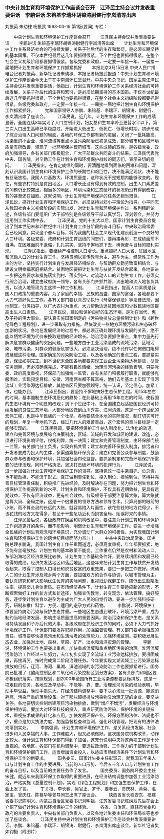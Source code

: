 ### 中央计划生育和环境保护工作座谈会召开　江泽民主持会议并发表重要讲话　李鹏讲话  朱镕基李瑞环胡锦涛尉健行李岚清等出席
刘振英  朱幼棣  杨振武
1998-03-16
第1版(要闻)
专栏：

　　中央计划生育和环境保护工作座谈会召开
　　江泽民主持会议并发表重要讲话
　　李鹏讲话  朱镕基李瑞环胡锦涛尉健行李岚清等出席
　　计划生育和环境保护工作关系经济社会的可持续发展，关系子孙后代的生存和繁衍，是必须长期坚持的基本国策。不仅本世纪最后这几年要抓得很紧，下个世纪也要抓得很紧，在整个社会主义初级阶段都要抓得很紧。各级党委和政府，一定要一年接一年、一届接一届地把计划生育和环境保护工作抓紧抓好
　　本报北京3月15日讯  中央人民广播电台记者刘振英、新华社记者朱幼棣、本报记者杨振武报道：中央计划生育和环境保护工作座谈会今天上午在中南海怀仁堂召开。中共中央总书记、国家主席江泽民主持会议并发表重要讲话，他指出，计划生育和环境保护工作关系经济社会的可持续发展，关系子孙后代的生存和繁衍，是必须长期坚持的基本国策。不仅本世纪最后这几年要抓得很紧，下个世纪也要抓得很紧，在整个社会主义初级阶段都要抓得很紧。各级党委和政府，一定要一年接一年、一届接一届地把计划生育和环境保护工作抓紧抓好。
　　党和国家领导人李鹏、朱镕基、李瑞环、胡锦涛、尉健行、李岚清出席了座谈会。
　　江泽民说，近几年，计划生育和环境保护工作的成绩显著。全国连续8年实现了人口控制计划，妇女总和生育率降至更替水平以下，第三次人口出生高峰已平稳度过，开始进入低出生、低死亡、低增长时期，初步形成了综合治理人口问题的局面。各地的环保工作都有新的进展，关闭了一批耗能高、污染重的小企业，淮河流域等重点地区污染防治已初见成效，部分城市和区域环境质量有所改善，涌现了一批环境保护模范城市。这些成绩的取得，是各级党委、政府加强领导，各有关部门积极配合，广大干部群众共同奋斗的结果。江泽民代表党中央、国务院，对辛勤工作在计划生育和环境保护战线的同志们，表示亲切的慰问。
　　江泽民指出，在肯定成绩的同时，要清醒地看到面临的困难和问题，深刻认识我国计划生育和环境保护工作的长期性和艰巨性，决不能满足现状，决不能有丝毫放松。我国人口基数大、环境质量差，这种状况不是短期内能够改变的。现在，有些农村特别是贫困地区，人口增长还没有得到有效的控制，出生人口素质差的问题仍比较突出。相当多的地区，环境污染和生态破坏的状况仍没有得到改变，有的甚至还在加剧。这就说明，计划生育和环境保护的任务还相当艰巨。
　　江泽民说，搞好计划生育和环境保护工作，必须坚持以邓小平理论为指导。小平同志从我国社会主义初级阶段的实际出发，对计划生育和环境保护作过一系列精辟论述，各级各部门要组织广大干部特别是各级领导干部认真学习，深刻领会，并努力运用到工作实践中去。
　　江泽民说，党的十五大以后，国家计划生育委员会提出了到本世纪末和21世纪中叶计划生育工作分阶段的奋斗目标，中央政治局常委会已经同意。实现这个奋斗目标，将为我国的社会主义现代化建设创造一个良好的人口环境。各级党委、政府和计划生育战线的同志们，要再接再厉，在成绩面前不自满，在困难面前不退缩，扎扎实实、坚持不懈地抓下去，确保奋斗目标的顺利实现。
　　江泽民指出，要继续严格控制人口增长。重点抓好人口大省、贫困地区和流动人口的计划生育工作。坚持贯彻以宣传教育为主、避孕为主、经常性工作为主的方针，坚持实行计划生育与发展经济相结合、与帮助群众勤劳致富相结合、与建设文明幸福家庭相结合。贫困地区要把计划生育与扶贫开发结合起来。各地要进一步把这些要求和措施落实到村、落实到户。对流动人口的计划生育工作，必须实行综合治理，建立由政府统一领导，各有关部门齐抓共管，流出地和流入地各负其责，以流入地管理为主这样一种工作机制。
　　江泽民指出，提高人口素质是我国人口政策的重要内容。为了家庭的幸福、民族的昌盛、国家的富强，各地都要下大力气抓好优生工作。各有关部门要认真贯彻执行《母婴保健法》等法律法规，因地制宜，分类指导，以广大农村为重点，大力帮助边远贫困地区和少数民族地区提高出生人口素质。
　　江泽民说，建设和保护良好的生态环境，是功在当代、惠及子孙的伟大事业。要认真实施国家制定的《污染物排放总量控制计划》和《跨世纪绿色工程规划》，进一步采取有力措施，尽快改变一些地方环境污染和生态破坏加剧的状况。各地在发展经济的过程中，都必须正确处理环境与发展的关系，绝不能以牺牲环境为代价来换取短期的经济增长。防治污染要抓住重点，集中力量先行解决危害群众健康的突出问题。一些地方由于工业污染造成的流域污染、区域污染、城市污染，对群众的健康危害很大，必须坚决治理，绝不允许以任何借口阻碍或延缓这种治理。国家确定的污染防治工程，以及各地确定的重点工程，要抓紧实施，保证如期完工。到本世纪末全国各地都要实现工业企业污染物达标排放，尽管任务艰巨，但必须确保完成，不能有畏难情绪。治理淮河污染的经验表明，只要党委、政府高度重视，环保部门加强统一监管，各有关部门积极履行职责，就能够克服困难，实现预定目标。安徽、河南两省都不算富裕，他们去年基本上实现了淮河流域工业污染源达标排放，其他省区只要加强领导，统一认识，坚定信心，加紧工作，也能办到。
　　江泽民指出，要坚持不懈地搞好生态保护工程。用15年左右的时间，基本遏制生态环境恶化的趋势；在此基础上再用15年左右的时间，使我国的生态环境有一个明显的改观；到下个世纪中叶，在全国建立起适应国民经济可持续发展的良性生态环境，大部分地区做到山川秀美、江河清澈。这是一个跨世纪的宏伟工程，也是中华民族的一个壮举。各地要结合本地的实际情况，制订切实可行的规划，年复一年地抓下去，经过几代人的艰苦奋战，这个宏伟的奋斗目标是一定能够实现的。
　　江泽民强调，要把环境保护工作纳入制度化、法治化的轨道。建立和完善环境与发展综合决策制度，区域、流域的开发和城区的建设、改造，必须进行环境影响评估，权衡利弊，统一决策；建立和完善管理制度，由环保部门统一监管，有关部门分工负责，实现齐抓共管；建立和完善环保投入制度，排污者和开发者要成为投入的主体，多渠道筹措环保资金；建立和完善公众参与制度，鼓励群众参与改善和保护环境，并加强社会舆论监督。要抓紧制定和完备环境保护所需要的法律法规，同时严格执法，坚决打击破坏环境的犯罪行为。
　　江泽民说，进一步加强对计划生育和环境保护工作的领导。坚持党政一把手亲自抓、负总责，也不能动摇，不能流于形式。真正做到责任到位、投入到位、措施到位，坚持并完善目标管理责任制，积极推广先进经验，及时解决存在问题，努力把计划生育和环境保护工作提高到新的水平。计划生育和环境保护，不仅具有近期效益，更具有远期效益，不仅有经济效益，更有社会效益。各级领导干部要注意算大账，算大账就是算大局、全局之账，这是一个很重要的领导方法和领导艺术。只算局部的眼前的小账，而不算全局的长远的大账，就容易陷入片面性，该花些钱的地方花得少，不该花钱的地方又花得多，甚至于干些急功近利而损害全局、贻误将来的事情。
　　江泽民最后说，各级政府在换届和机构改革中，要注意为计划生育和环境保护工作创造更好的条件，而不能影响、削弱计划生育和环境保护工作。要进一步增强全民族的计划生育观念和环境意识，充分调动广大群众的积极性，为实现我国计划生育和环境保护工作的跨世纪目标而努力奋斗！
　　中共中央政治局常委、国务院总理李鹏说，我国计划生育工作任重而道远，必须高度重视，年年都要抓紧，绝不能有丝毫放松。计划生育的基本政策不能变。工作重点仍然是农村和流动人口。东部沿海地区经济发展比较快，计划生育工作基础条件好，要继续巩固和发展已经取得的成绩。经济欠发达地区和落后地区，这些年来把计划生育工作与扶贫开发结合起来，取得了控制人口增长和脱贫致富的双重效果，要进一步把工作做好。流动人口的计划生育涉及城乡两个方面，要加强双方的合作与协调，以城市管理为主。要认真研究和解决影响优生优育的实际问题，重视妇幼保健工作，降低出生缺陷发生率，提高婴儿身体素质。在市场经济条件下，计划生育工作要适应新的形势，不断探索做好工作的新方式和新途径，加强宣传教育，转变观念，依法管理，搞好服务，逐步使计划生育以避孕为主成为广大人民的自觉行动。要进一步加强科技研究，研制和推广科学、方便、适用的避孕方式和药物。
　　李鹏说，环境保护工作要坚持防治污染与保护生态并重。一些地区生态遭到破坏，环境污染严重，成为制约当地经济发展、影响生活质量提高的重要因素。防治污染和保护生态，是关系可持续发展和子孙后代的大事，各级政府在抓经济工作的同时，必须下大力气抓好环境保护工作。环保部门要发挥职能作用，加强监督管理。有关部门要承担相应的责任。城市要尽快提高污水和生活垃圾的处理能力，加强环境监测。要积极发展生态农业，加强对土地、森林、草原、矿产、淡水和海洋资源的管理。
　　李鹏说，环境保护工作也要突出重点，加快重点流域和重点地区污染的治理。淮河流域污染防治工作经过三年努力，去年初步实现了全流域工业污染达标排放。要巩固成果，再接再厉，按时完成第二阶段治理任务。今年要实现太湖流域工业污染源达标排放的目标，辽河、海河、巢湖、滇池流域的水污染防治工作也要抓紧进行。国务院已批准了《酸雨控制区和二氧化硫污染控制区划分方案》，各有关部门和地区要积极组织落实。按照规划，到2000年全国所有工业污染源都要达标排放，这是一项艰巨的任务，各地应及早动手，不能等、靠、要。治理淮河污染的经验表明，早动手早受益，晚动手损失大。在经济结构调整中，要下决心淘汰一批资源、能源消耗高，污染严重的落后设备。对于那些超标排放污染物又治理无望的企业，要坚决关停。各地要切实控制新建项目污染物排放，做到“增产不增污”，发展经济与环境保护相协调。要加大对环保科技的投入，重点研究防治污染、保护环境的关键技术，重视技术成果的转化和应用，加快发展环保产业。环保方面的法律、法规也不少，重点是加大执法力度，加强监督检查和监测，强化环境管理，把现有的法律法规落到实处。
　　李鹏强调，计划生育和环境保护工作，是关系经济发展、社会进步和人民幸福的大事，工作难度大，但又必须做好。这次国务院机构改革，动作比较大，但计划生育和环保部门得到了加强，这充分说明中央对这两项工作是十分重视的。各地区、各部门在机构调整中，要选拔政治强、工作得力的干部到计划生育和环境保护部门工作，适当增加资金投入，以适应市场经济条件下计划生育和环境保护工作的新要求。
　　国务委员、国家计生委主任彭珮云，就我国五年来人口与计划生育工作的主要进展、当前的人口形势、今后五十年人口与计划生育工作的奋斗目标，以及当前的主要任务作了发言。
　　国务委员、国务院环委会主任宋健，就近年来我国环保工作取得的重要进展，在经济结构调整中加强工业污染防治，严格实施《总量控制计划》，实现《绿色工程规划》和加强生态保护工作，在会上发了言。
　　丁关根、李长春、吴官正、罗干、姜春云、贾庆林、黄菊、温家宝、曾庆红、陈慕华等领导同志出席了座谈会。
　　陕西省省长程安东、福建省委书记陈明义、内蒙古自治区党委书记刘明祖、江苏省委书记陈焕友先后在会上介绍了做好计划生育和环境保护工作的经验。
　　各省、自治区、直辖市党委和政府的主要负责人，中央有关部门负责人，以及各地计生委主任和环保局长等也参加了座谈会。
　　江泽民主持中央计划生育和环境保护工作座谈会并发表重要讲话。李鹏、朱镕基、李瑞环、胡锦涛、尉健行、李岚清出席座谈会。新华社记者樊如钧摄（附图片）
